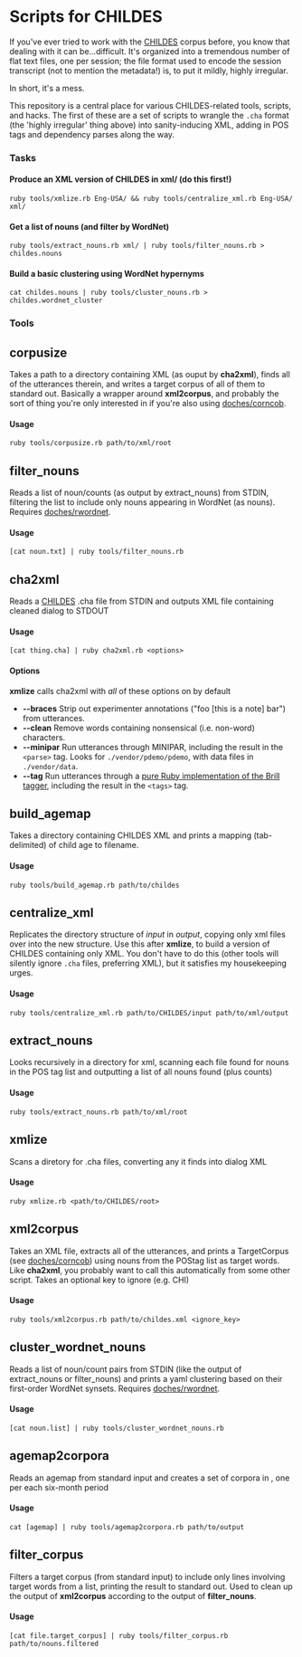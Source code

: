 # Scripts for CHILDES

If you've ever tried to work with the [CHILDES][] corpus before, you know that dealing with it can be...difficult. It's
organized into a tremendous number of flat text files, one per session; the file format used to encode the session transcript (not to
mention the metadata!) is, to put it mildly, highly irregular. 

In short, it's a mess.

This repository is a central place for various CHILDES-related tools, scripts, and hacks. The first of these are a set of scripts to wrangle the `.cha` format (the 'highly irregular' thing above) into sanity-inducing XML, adding in POS tags and dependency parses along the way.

### Tasks

#### Produce an XML version of CHILDES in xml/ (do this first!)

    ruby tools/xmlize.rb Eng-USA/ && ruby tools/centralize_xml.rb Eng-USA/ xml/

#### Get a list of nouns (and filter by WordNet)

    ruby tools/extract_nouns.rb xml/ | ruby tools/filter_nouns.rb > childes.nouns

#### Build a basic clustering using WordNet hypernyms

    cat childes.nouns | ruby tools/cluster_nouns.rb > childes.wordnet_cluster

### Tools

## corpusize

Takes a path to a directory containing XML (as ouput by **cha2xml**),
finds all of the utterances therein, and writes a target corpus of
all of them to standard out. Basically a wrapper around **xml2corpus**,
and probably the sort of thing you're only interested in if you're also
using [doches/corncob][].

#### Usage

    ruby tools/corpusize.rb path/to/xml/root





## filter\_nouns

Reads a list of noun/counts (as output by extract_nouns) from STDIN,
filtering the list to include only nouns appearing in WordNet (as nouns).
Requires [doches/rwordnet][].


#### Usage

    [cat noun.txt] | ruby tools/filter_nouns.rb





## cha2xml

Reads a [CHILDES][] .cha file from STDIN and outputs XML file containing cleaned
dialog to STDOUT

#### Usage

    [cat thing.cha] | ruby cha2xml.rb <options>


#### Options

**xmlize** calls cha2xml with *all* of these options on by default

   + **--braces** Strip out experimenter annotations ("foo [this is a note] bar") from utterances.
   + **--clean** Remove words containing nonsensical (i.e. non-word) characters.
   + **--minipar** Run utterances through MINIPAR, including the result in the `<parse>` tag. Looks for `./vendor/pdemo/pdemo`, with data files in `./vendor/data`.
   + **--tag** Run utterances through a [pure Ruby implementation of the Brill tagger][rbtagger], including the result in the `<tags>` tag.




## build\_agemap

Takes a directory containing CHILDES XML and prints a 
mapping (tab-delimited) of child age to filename.

#### Usage

    ruby tools/build_agemap.rb path/to/childes





## centralize\_xml

Replicates the directory structure of *input* in *output*, copying
only xml files over into the new structure. Use this after **xmlize**, 
to build a version of CHILDES containing only XML. You don't have to 
do this (other tools will silently ignore `.cha` files, preferring XML), 
but it satisfies my housekeeping urges.

#### Usage

    ruby tools/centralize_xml.rb path/to/CHILDES/input path/to/xml/output





## extract\_nouns

Looks recursively in a directory for xml, scanning each file found
for nouns in the POS tag list and outputting a list of all nouns
found (plus counts)

#### Usage

    ruby tools/extract_nouns.rb path/to/xml/root





## xmlize

Scans a diretory for .cha files, converting any it finds into dialog XML

#### Usage

    ruby xmlize.rb <path/to/CHILDES/root>





## xml2corpus

Takes an XML file, extracts all of the utterances, and prints a TargetCorpus
(see [doches/corncob][]) using nouns from the POStag list as target words.
Like **cha2xml**, you probably want to call this automatically from some 
other script.
Takes an optional key to ignore (e.g. CHI)

#### Usage

    ruby tools/xml2corpus.rb path/to/childes.xml <ignore_key>





## cluster\_wordnet\_nouns

Reads a list of noun/count pairs from STDIN (like the output of
extract_nouns or filter_nouns) and prints a yaml clustering based
on their first-order WordNet synsets. 
Requires [doches/rwordnet][].

#### Usage

    [cat noun.list] | ruby tools/cluster_wordnet_nouns.rb





## agemap2corpora

Reads an agemap from standard input and creates a set of corpora in <output>,
one per each six-month period

#### Usage

    cat [agemap] | ruby tools/agemap2corpora.rb path/to/output





## filter\_corpus

Filters a target corpus (from standard input) to include only lines involving target
words from a list, printing the result to standard out. Used to clean up the output 
of **xml2corpus** according to the output of **filter_nouns**.

#### Usage

    [cat file.target_corpus] | ruby tools/filter_corpus.rb path/to/nouns.filtered





  [doches/corncob]: http://github.com/doches/corncob
  [doches/rwordnet]: http://github.com/doches/rwordnet
  [CHILDES]: http://childes.psy.cmu.edu/
  [rbtagger]: http://rubygems.org/gems/rbtagger
